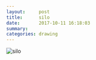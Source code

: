 ```yaml
---
layout:     post
title:      silo
date:       2017-10-11 16:18:03
summary:    
categories: drawing
---
```

![silo](/images/diary/silo.png ".")
